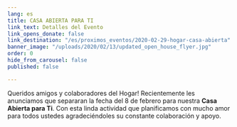 ```yaml
---
lang: es
title: CASA ABIERTA PARA TI
link_text: Detalles del Evento
link_opens_donate: false
link_destination: "/es/proximos_eventos/2020-02-29-hogar-casa-abierta"
banner_image: "/uploads/2020/02/13/updated_open_house_flyer.jpg"
order: 0
hide_from_carousel: false
published: false

---
```

Queridos amigos y colaboradores del Hogar! Recientemente les anunciamos que separaran la fecha del 8 de febrero para nuestra **Casa Abierta para Ti**. Con esta linda actividad que planificamos con mucho amor para todos ustedes agradeciéndoles su constante colaboración y apoyo.